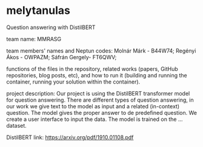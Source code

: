 # melytanulas
Question answering with DistilBERT

team name: MMRASG 

team members' names and Neptun codes: 
Molnár Márk - B44W74;
Regényi Ákos - OWPAZM;
Sáfrán Gergely- FT6QWV; 

functions of the files in the repository, 
related works (papers, GitHub repositories, blog posts, etc),
and how to run it (building and running the container, running your solution within the container).

project description:
Our project is using the DistilBERT transformer model for question answering. There are different types of question answering, in our work we give text to the model as input and a related (in-context) question. The model gives the proper answer to de predefined question. We create a user interface to input the data. The model is trained on the ... dataset. 


DistilBERT link: https://arxiv.org/pdf/1910.01108.pdf
